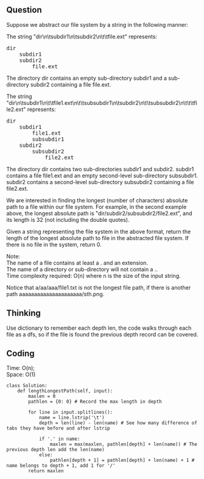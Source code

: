 ## Question
Suppose we abstract our file system by a string in the following manner:<br>

The string "dir\n\tsubdir1\n\tsubdir2\n\t\tfile.ext" represents:
<pre>
dir
    subdir1
    subdir2
        file.ext
</pre>

The directory dir contains an empty sub-directory subdir1 and a sub-directory subdir2 containing a file file.ext.<br>

The string "dir\n\tsubdir1\n\t\tfile1.ext\n\t\tsubsubdir1\n\tsubdir2\n\t\tsubsubdir2\n\t\t\tfile2.ext" represents:<br>
<pre>
dir
    subdir1
        file1.ext
        subsubdir1
    subdir2
        subsubdir2
            file2.ext
</pre>

The directory dir contains two sub-directories subdir1 and subdir2. subdir1 contains a file file1.ext and an empty second-level sub-directory subsubdir1. subdir2 contains a second-level sub-directory subsubdir2 containing a file file2.ext.<br>

We are interested in finding the longest (number of characters) absolute path to a file within our file system. For example, in the second example above, the longest absolute path is "dir/subdir2/subsubdir2/file2.ext", and its length is 32 (not including the double quotes).<br>

Given a string representing the file system in the above format, return the length of the longest absolute path to file in the abstracted file system. If there is no file in the system, return 0.<br>

Note:<br>
The name of a file contains at least a . and an extension.<br>
The name of a directory or sub-directory will not contain a ..<br>
Time complexity required: O(n) where n is the size of the input string.<br>

Notice that a/aa/aaa/file1.txt is not the longest file path, if there is another path aaaaaaaaaaaaaaaaaaaaa/sth.png.<br>

## Thinking
Use dictionary to remember each depth len, the code walks through each file as a dfs,
so if the file is found the previous depth record can be covered.

## Coding
Time: O(n);<br>
Space: O(1)
```python3
class Solution:
    def lengthLongestPath(self, input):
        maxlen = 0
        pathlen = {0: 0} # Record the max length in depth
        
        for line in input.splitlines():
            name = line.lstrip('\t')
            depth = len(line) - len(name) # See how many difference of tabs they have before and after lstrip
            
            if '.' in name:
                maxlen = max(maxlen, pathlen[depth] + len(name)) # The previous depth len add the len(name)
            else:
                pathlen[depth + 1] = pathlen[depth] + len(name) + 1 # name belongs to depth + 1, add 1 for '/'
        return maxlen
                        
```
